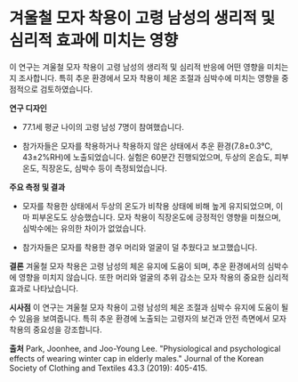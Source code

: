 ﻿

# 겨울철 모자 착용이 고령 남성의 생리적 및 심리적 효과에 미치는 영향

이 연구는 겨울철 모자 착용이 고령 남성의 생리적 및 심리적 반응에 어떤 영향을 미치는지 조사합니다. 특히 추운 환경에서 모자 착용이 체온 조절과 심박수에 미치는 영향을 중점적으로 검토하였습니다. 

**연구 디자인** 

 - 77.1세 평균 나이의 고령 남성 7명이 참여했습니다. 

 - 참가자들은 모자를 착용하거나 착용하지 않은 상태에서 추운 환경(7.8±0.3℃, 43±2%RH)에 노출되었습니다. 실험은 60분간 진행되었으며, 두상의 온습도, 피부온도, 직장온도, 심박수 등이 측정되었습니다. 

**주요 측정 및 결과** 
- 모자를 착용한 상태에서 두상의 온도가 비착용 상태에 비해 높게 유지되었으며, 이마 피부온도도 상승했습니다. 모자 착용이 직장온도에 긍정적인 영향을 미쳤으며, 심박수에는 유의한 차이가 없었습니다. 


- 참가자들은 모자를 착용한 경우 머리와 얼굴이 덜 추웠다고 보고했습니다. 

**결론**
겨울철 모자 착용은 고령 남성의 체온 유지에 도움이 되며, 추운 환경에서의 심박수에 영향을 미치지 않습니다. 또한 머리와 얼굴의 추위 감소는 모자 착용의 중요한 심리적 효과로 나타났습니다. 

**시사점** 
이 연구는 겨울철 모자 착용이 고령 남성의 체온 조절과 심박수 유지에 도움이 될 수 있음을 보여줍니다. 특히 추운 환경에 노출되는 고령자의 보건과 안전 측면에서 모자 착용의 중요성을 강조합니다.

**출처**
Park, Joonhee, and Joo-Young Lee. "Physiological and psychological effects of wearing winter cap in elderly males." Journal of the Korean Society of Clothing and Textiles 43.3 (2019): 405-415.
<!--stackedit_data:
eyJoaXN0b3J5IjpbLTEwNjE3Nzc0NThdfQ==
-->